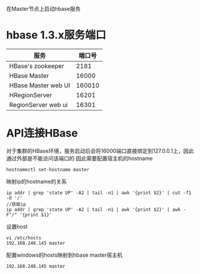 在Master节点上启动hbase服务

# hbase 1.3.x服务端口

服务 | 端口号
---|---
HBase's zookeeper | 2181
HBase Master|16000
HBase Master web UI | 160010
HRegionServer|16201
RegionServer web ui|16301

# API连接HBase
对于集群的HBase环境，服务启动后会将16000端口直接绑定到127.0.0.1上，因此通过外部是不能访问该端口的
因此需要配置宿主机的hostname
```
hostnamectl set-hostname master
```
映射ip的hostname的关系
```
ip addr | grep 'state UP' -A2 | tail -n1 | awk '{print $2}' | cut -f1 -d '/'
//获取ip
ip addr | grep 'state UP' -A2 | tail -n1 | awk '{print $2}' | awk -F"/" '{print $1}'
```
设置host
```
vi /etc/hosts
192.168.248.145 master
```

配置windows的hosts映射到hbase master宿主机
```
192.168.248.145 master
```